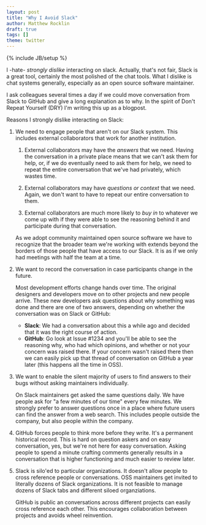```yaml
---
layout: post
title: "Why I Avoid Slack"
author: Matthew Rocklin
draft: true
tags: []
theme: twitter
---
```

{% include JB/setup %}


I -hate- *strongly dislike* interacting on slack.  Actually, that's not fair,
Slack is a great tool, certainly the most polished of the chat tools.  What I
dislike is chat systems generally, especially as an open source
software maintainer.

I ask colleagues several times a day if we could move conversation from Slack
to GitHub and give a long explanation as to why.  In the spirit of Don't Repeat
Yourself (DRY) I'm writing this up as a blogpost.

Reasons I strongly dislike interacting on Slack:

1.  We need to engage people that aren't on our Slack system.
    This includes external collaborators that work for another institution.

    1.  External collaborators may have the *answers* that we need.  Having the
        conversation in a private place means that we can't ask them for help,
        or, if we do eventually need to ask them for help, we need to repeat
        the entire conversation that we've had privately, which wastes time.

    2.  External collaborators may have *questions or context* that we need.
        Again, we don't want to have to repeat our entire conversation to them.

    3.  External collaborators are much more likely to *buy in* to whatever we
        come up with if they were able to see the reasoning behind it and
        participate during that conversation.

    As we adopt community maintained open source software we have to recognize
    that the broader team we're working with extends beyond the borders of
    those people that have access to our Slack.  It is as if we only had
    meetings with half the team at a time.

2.  We want to record the conversation in case participants change in the
    future.

    Most development efforts change hands over time.  The original designers
    and developers move on to other projects and new people arrive.  These new
    developers ask questions about why something was done and there are one of
    two answers, depending on whether the conversation was on Slack or GitHub:

    -  **Slack**: We had a conversation about this a while ago and decided
        that it was the right course of action.
    -  **GitHub**: Go look at Issue #1234 and you'll be able to see the
       reasoning why, who had which opinions, and whether or not your concern
       was raised there.  If your concern wasn't raised there then we can
       easily pick up that thread of conversation on GitHub a year later
       (this happens all the time in OSS).

3.  We want to enable the silent majority of users to find answers to their
    bugs without asking maintainers individually.

    On Slack maintainers get asked the same questions daily.  We have people
    ask for "a few minutes of our time" every few minutes.  We strongly prefer
    to answer questions once in a place where future users can find the answer
    from a web search.  This includes people outside the company, but also
    people within the company.

4.  GitHub forces people to think more before they write.  It's a permanent
    historical record.  This is hard on question askers and on easy
    conversation, yes, but we're not here for easy conversation.  Asking people
    to spend a minute crafting comments generally results in a conversation
    that is higher functioning and much easier to review later.

5.  Slack is silo'ed to particular organizations.  It doesn't allow people to
    cross reference people or conversations.  OSS maintainers get invited to
    literally dozens of Slack organizations.  It is not feasible to manage
    dozens of Slack tabs and different siloed organziations.

    GitHub is public an conversations across different projects can easily
    cross reference each other.  This encourages collaboration between projects
    and avoids wheel reinvention.
